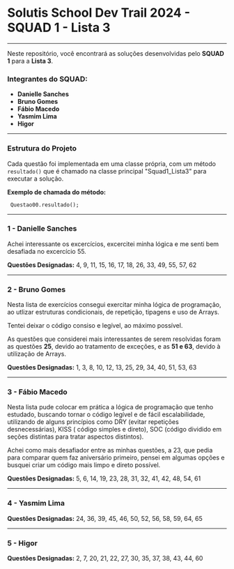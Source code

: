 # Solutis School Dev Trail 2024 - SQUAD 1 - Lista 3

---

Neste repositório, você encontrará as soluções desenvolvidas pelo **SQUAD 1** para a **Lista 3**.

### Integrantes do SQUAD:

- **Danielle Sanches**
- **Bruno Gomes**
- **Fábio Macedo**
- **Yasmim Lima**
- **Higor**

---

### Estrutura do Projeto

Cada questão foi implementada em uma classe própria, com um método `resultado()` que é chamado na classe principal "Squad1_Lista3" para executar a solução.

**Exemplo de chamada do método:**

<code>  Questao00.resultado(); </code>

---

### 1 - Danielle Sanches

Achei interessante os excercícios, excercitei minha lógica e me senti bem desafiada no excercício 55.

**Questões Designadas:** 4, 9, 11, 15, 16, 17, 18, 26, 33, 49, 55, 57, 62

---

### 2 - Bruno Gomes

Nesta lista de exercícios consegui exercitar minha lógica de programação, ao utlizar estruturas condicionais, 
de repetição, tipagens e uso de Arrays.

Tentei deixar o código consiso e legível, ao máximo possível.

As questões que considerei mais interessantes de serem resolvidas foram as questões
**25**, devido ao tratamento de exceções, e as **51 e 63**, devido à utilização de Arrays.

**Questões Designadas:** 1, 3, 8, 10, 12, 13, 25, 29, 34, 40, 51, 53, 63

---

### 3 - Fábio Macedo

Nesta lista pude colocar em prática a lógica de programação que tenho estudado, buscando tornar o código legível e de fácil escalabilidade, utilizando de alguns princípios como DRY (evitar repetições desnecessárias), KISS ( código simples e direto), SOC (código dividido em seções distintas para tratar aspectos distintos). 

Achei como mais desafiador entre as minhas questões, a 23, que pedia para comparar quem faz aniversário primeiro, pensei em algumas opções e busquei criar um código mais limpo e direto possível.

**Questões Designadas:** 5, 6, 14, 19, 23, 28, 31, 32, 41, 42, 48, 54, 61

---

### 4 - Yasmim Lima

**Questões Designadas:** 24, 36, 39, 45, 46, 50, 52, 56, 58, 59, 64, 65

---

### 5 - Higor

**Questões Designadas:** 2, 7, 20, 21, 22, 27, 30, 35, 37, 38, 43, 44, 60

